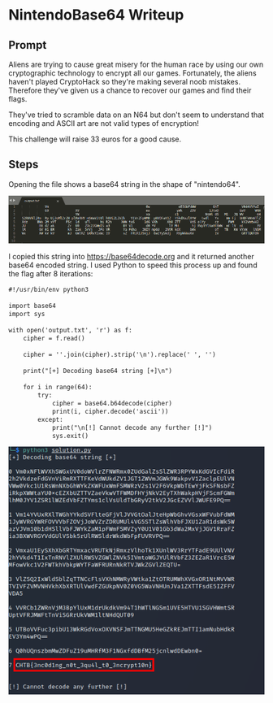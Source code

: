 # NintendoBase64 Writeup

## Prompt

Aliens are trying to cause great misery for the human race by using our own cryptographic technology to encrypt all our games.
Fortunately, the aliens haven't played CryptoHack so they're making several noob mistakes. Therefore they've given us a chance to recover our games and find their flags.

They've tried to scramble data on an N64 but don't seem to understand that encoding and ASCII art are not valid types of encryption!

This challenge will raise 33 euros for a good cause.

## Steps

Opening the file shows a base64 string in the shape of "nintendo64".

![cipher file](screenshots/1_cipher.png)

I copied this string into https://base64decode.org and it returned another base64 encoded string.  I used Python to speed this process up and found the flag after 8 iterations:

```
#!/usr/bin/env python3

import base64
import sys

with open('output.txt', 'r') as f:
	cipher = f.read()

	cipher = ''.join(cipher).strip('\n').replace(' ', '')

	print("[+] Decoding base64 string [+]\n")

	for i in range(64):
		try: 
			cipher = base64.b64decode(cipher)
			print(i, cipher.decode('ascii'))
		except:
			print("\n[!] Cannot decode any further [!]")
			sys.exit()

```

![flag](screenshots/2_flag.png)